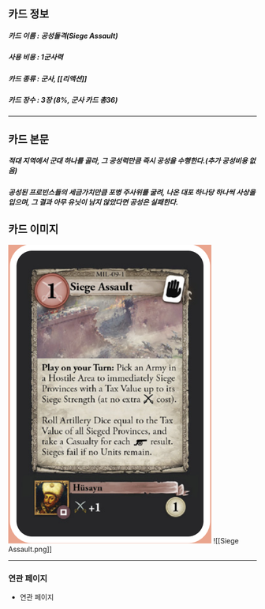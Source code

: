 ## 카드 정보
##### 카드 이름 : 공성돌격(Siege Assault)
##### 사용 비용 : 1군사력
##### 카드 종류 : 군사, [[리액션]]
##### 카드 장수 : 3장 (8%, 군사 카드 총36)
---
## 카드 본문
##### 적대 지역에서 군대 하나를 골라, 그 공성력만큼 즉시 공성을 수행한다.(추가 공성비용 없음) 
##### 공성된 프로빈스들의 세금가치만큼 포병 주사위를 굴려, 나온 대포 하나당 하나씩 사상을 입으며, 그 결과 아무 유닛이 남지 않았다면 공성은 실패한다.

## 카드 이미지
<img src="\Assets\Siege Assault.png"/>
![[Siege Assault.png]]

--- 

### 연관 페이지
- 연관 페이지
